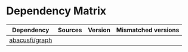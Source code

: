 # Dependency Matrix

Dependency | Sources | Version | Mismatched versions
---------- | ------- | ------- | -------------------
[abacusfi/graph](https://github.com/abacusfi/graph.git) |  | []() | 
